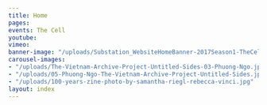 ```yaml
---
title: Home
pages: 
events: The Cell
youtube: 
vimeo: 
banner-image: "/uploads/Substation_WebsiteHomeBanner-2017Season1-TheCell-edit.gif"
carousel-images:
- "/uploads/The-Vietnam-Archive-Project-Untitled-Sides-03-Phuong-Ngo.jpg"
- "/uploads/05-Phuong-Ngo-The-Vietnam-Archive-Project-Untitled-Sides.jpg"
- "/uploads/100-years-zine-photo-by-samantha-riegl-rebecca-vinci.jpg"
layout: index
---
```


